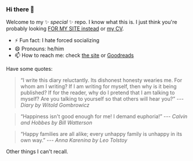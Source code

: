 ### Hi there 👋

Welcome to my ✨ _special_ ✨ repo.
I know what this is. I just think you're probably looking [FOR MY SITE instead](https://rgoswami.me) or [my CV](https://github.com/HaoZeke/CV/blob/master/RG_Latest-cv.pdf).

- ⚡ Fun fact: I hate forced socializing
- 😄 Pronouns: he/him
- 📫 How to reach me: check [the site](https://rgoswami.me) or [Goodreads](https://www.goodreads.com/user/show/33462912-rohit-goswami)

Have some quotes:

> “I write this diary reluctantly. Its dishonest honesty wearies me. For whom am I writing? If I am writing for myself, then why is it being published? If for the reader, why do I pretend that I am talking to myself? Are you talking to yourself so that others will hear you?” --- _Diary by Witold Gombrowicz_

> “Happiness isn't good enough for me! I demand euphoria!” --- _Calvin and Hobbes by Bill Watterson_

> “Happy families are all alike; every
>unhappy family is unhappy in its own
>way.” --- _Anna Karenina by Leo Tolstoy_

Other things I can't recall.

<!--
**HaoZeke/HaoZeke** is a ✨ _special_ ✨ repository because its `README.md` (this file) appears on your GitHub profile.

Here are some ideas to get you started:

- 🔭 I’m currently working on ...
- 🌱 I’m currently learning ...
- 👯 I’m looking to collaborate on ...
- 🤔 I’m looking for help with ...
- 💬 Ask me about ...
- 📫 How to reach me: ...
- 😄 Pronouns: ...
- ⚡ Fun fact: ...
-->
